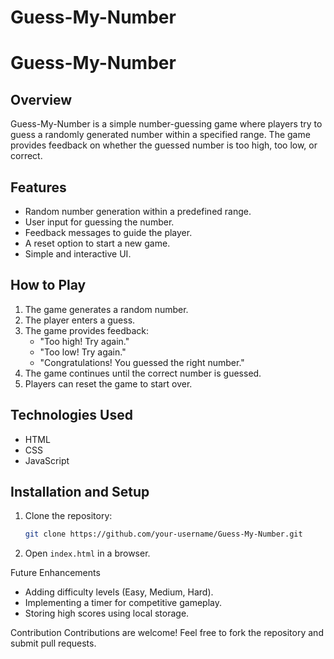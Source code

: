 # Guess-My-Number
# Guess-My-Number

## Overview
Guess-My-Number is a simple number-guessing game where players try to guess a randomly generated number within a specified range. The game provides feedback on whether the guessed number is too high, too low, or correct.

## Features
- Random number generation within a predefined range.
- User input for guessing the number.
- Feedback messages to guide the player.
- A reset option to start a new game.
- Simple and interactive UI.

## How to Play
1. The game generates a random number.
2. The player enters a guess.
3. The game provides feedback:
   - "Too high! Try again."
   - "Too low! Try again."
   - "Congratulations! You guessed the right number."
4. The game continues until the correct number is guessed.
5. Players can reset the game to start over.

## Technologies Used
- HTML
- CSS
- JavaScript

## Installation and Setup
1. Clone the repository:
   ```sh
   git clone https://github.com/your-username/Guess-My-Number.git
   ```
2. Open `index.html` in a browser.

 Future Enhancements
- Adding difficulty levels (Easy, Medium, Hard).
- Implementing a timer for competitive gameplay.
- Storing high scores using local storage.

 Contribution
Contributions are welcome! Feel free to fork the repository and submit pull requests.


